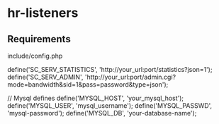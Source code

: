 # hr-listeners

## Requirements ## 
include/config.php 

define('SC_SERV_STATISTICS', 'http://your_url:port/statistics?json=1');
define('SC_SERV_ADMIN', 'http://your_url:port/admin.cgi?mode=bandwidth&sid=1&pass=password&type=json');

// Mysql defines
define('MYSQL_HOST', 'your_mysql_host');
define('MYSQL_USER', 'mysql_username');
define('MYSQL_PASSWD', 'mysql-password');
define('MYSQL_DB', 'your-database-name');